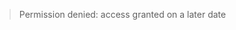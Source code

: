 > Permission denied: access granted on a later date


<!-- # Data and file Sharing

<!-- toc

## Watch: a simple explaination of intellectual property


<iframe width="560" height="315" src="https://www.youtube.com/embed/EQsZf2G4Sdc?rel=0&amp;showinfo=0" frameborder="0" allow="autoplay; encrypted-media" allowfullscreen></iframe>


## Intellectual property
 - Lab Research files (design sheets, change-logs, experiment code, etc.)
 - Property of the lab: Intellectual property (intellectual property research)
   - everything in the lab is copy written - this means that you need EXPLICIT permission to share any of the lab's files outside of the lab.
   - how do I get permission - EVERYONE who owns the IP must grant sharing permission.
     - lab example: artificial languages (IP of the UofR; Elissa Newport); stimuli
     - even I, the PI do not have permission to share files with anyone without getting permission.
 - Penn's rules: https://provost.upenn.edu/policies/faculty-handbook/research-policies/iii-d
 - not just a lab rule; this is a LEGAL obligation and everyone in the lab is bound by it

 - Open data: (https://www.youtube.com/watch?v=3wPp-TjtN_U&t=232s)
 - https://www.youtube.com/watch?v=S8nATtU3uVo
 - -->
